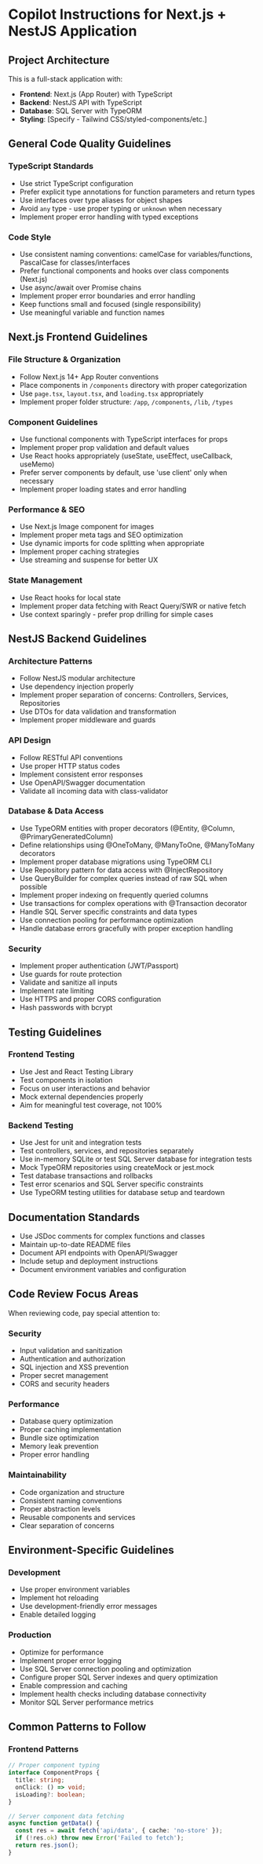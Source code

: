 # Copilot Instructions for Next.js + NestJS Application

## Project Architecture

This is a full-stack application with:
- **Frontend**: Next.js (App Router) with TypeScript
- **Backend**: NestJS API with TypeScript
- **Database**: SQL Server with TypeORM
- **Styling**: [Specify - Tailwind CSS/styled-components/etc.]

## General Code Quality Guidelines

### TypeScript Standards
- Use strict TypeScript configuration
- Prefer explicit type annotations for function parameters and return types
- Use interfaces over type aliases for object shapes
- Avoid `any` type - use proper typing or `unknown` when necessary
- Implement proper error handling with typed exceptions

### Code Style
- Use consistent naming conventions: camelCase for variables/functions, PascalCase for classes/interfaces
- Prefer functional components and hooks over class components (Next.js)
- Use async/await over Promise chains
- Implement proper error boundaries and error handling
- Keep functions small and focused (single responsibility)
- Use meaningful variable and function names

## Next.js Frontend Guidelines

### File Structure & Organization
- Follow Next.js 14+ App Router conventions
- Place components in `/components` directory with proper categorization
- Use `page.tsx`, `layout.tsx`, and `loading.tsx` appropriately
- Implement proper folder structure: `/app`, `/components`, `/lib`, `/types`

### Component Guidelines
- Use functional components with TypeScript interfaces for props
- Implement proper prop validation and default values
- Use React hooks appropriately (useState, useEffect, useCallback, useMemo)
- Prefer server components by default, use 'use client' only when necessary
- Implement proper loading states and error handling

### Performance & SEO
- Use Next.js Image component for images
- Implement proper meta tags and SEO optimization
- Use dynamic imports for code splitting when appropriate
- Implement proper caching strategies
- Use streaming and suspense for better UX

### State Management
- Use React hooks for local state
- Implement proper data fetching with React Query/SWR or native fetch
- Use context sparingly - prefer prop drilling for simple cases

## NestJS Backend Guidelines

### Architecture Patterns
- Follow NestJS modular architecture
- Use dependency injection properly
- Implement proper separation of concerns: Controllers, Services, Repositories
- Use DTOs for data validation and transformation
- Implement proper middleware and guards

### API Design
- Follow RESTful API conventions
- Use proper HTTP status codes
- Implement consistent error responses
- Use OpenAPI/Swagger documentation
- Validate all incoming data with class-validator

### Database & Data Access
- Use TypeORM entities with proper decorators (@Entity, @Column, @PrimaryGeneratedColumn)
- Define relationships using @OneToMany, @ManyToOne, @ManyToMany decorators
- Implement proper database migrations using TypeORM CLI
- Use Repository pattern for data access with @InjectRepository
- Use QueryBuilder for complex queries instead of raw SQL when possible
- Implement proper indexing on frequently queried columns
- Use transactions for complex operations with @Transaction decorator
- Handle SQL Server specific constraints and data types
- Use connection pooling for performance optimization
- Handle database errors gracefully with proper exception handling

### Security
- Implement proper authentication (JWT/Passport)
- Use guards for route protection
- Validate and sanitize all inputs
- Implement rate limiting
- Use HTTPS and proper CORS configuration
- Hash passwords with bcrypt

## Testing Guidelines

### Frontend Testing
- Use Jest and React Testing Library
- Test components in isolation
- Focus on user interactions and behavior
- Mock external dependencies properly
- Aim for meaningful test coverage, not 100%

### Backend Testing
- Use Jest for unit and integration tests
- Test controllers, services, and repositories separately
- Use in-memory SQLite or test SQL Server database for integration tests
- Mock TypeORM repositories using createMock or jest.mock
- Test database transactions and rollbacks
- Test error scenarios and SQL Server specific constraints
- Use TypeORM testing utilities for database setup and teardown

## Documentation Standards

- Use JSDoc comments for complex functions and classes
- Maintain up-to-date README files
- Document API endpoints with OpenAPI/Swagger
- Include setup and deployment instructions
- Document environment variables and configuration

## Code Review Focus Areas

When reviewing code, pay special attention to:

### Security
- Input validation and sanitization
- Authentication and authorization
- SQL injection and XSS prevention
- Proper secret management
- CORS and security headers

### Performance
- Database query optimization
- Proper caching implementation
- Bundle size optimization
- Memory leak prevention
- Proper error handling

### Maintainability
- Code organization and structure
- Consistent naming conventions
- Proper abstraction levels
- Reusable components and services
- Clear separation of concerns

## Environment-Specific Guidelines

### Development
- Use proper environment variables
- Implement hot reloading
- Use development-friendly error messages
- Enable detailed logging

### Production
- Optimize for performance
- Implement proper error logging
- Use SQL Server connection pooling and optimization
- Configure proper SQL Server indexes and query optimization
- Enable compression and caching
- Implement health checks including database connectivity
- Monitor SQL Server performance metrics

## Common Patterns to Follow

### Frontend Patterns
```typescript
// Proper component typing
interface ComponentProps {
  title: string;
  onClick: () => void;
  isLoading?: boolean;
}

// Server component data fetching
async function getData() {
  const res = await fetch('api/data', { cache: 'no-store' });
  if (!res.ok) throw new Error('Failed to fetch');
  return res.json();
}
